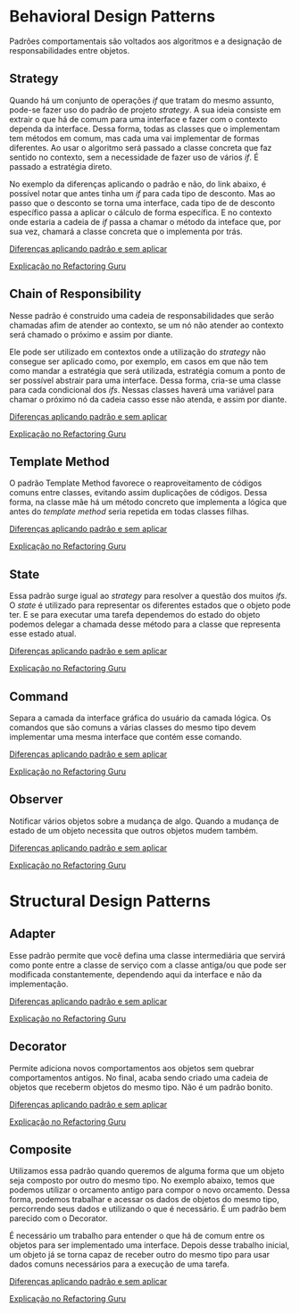 # Behavioral Design Patterns

Padrões comportamentais são voltados aos algoritmos e a designação de responsabilidades entre objetos.

## Strategy

Quando há um conjunto de operações *if* que tratam do mesmo assunto, pode-se fazer uso do padrão de projeto *strategy*.
A sua ideia consiste em extrair o que há de comum para uma interface e fazer com o contexto dependa da interface. Dessa forma, 
todas as classes que o implementam tem métodos em comum, mas cada uma vai implementar de formas diferentes. Ao usar o algoritmo 
será passado a classe concreta que faz sentido no contexto, sem a necessidade de fazer uso de vários *if*. É passado a estratégia direto.

No exemplo da diferenças aplicando o padrão e não, do link abaixo, é possível notar que antes tinha um *if* para cada tipo de desconto. Mas ao passo que o desconto se torna uma interface, cada tipo de de desconto específico passa a aplicar o cálculo de forma específica. 
E no contexto onde estaria a cadeia de *if* passa a chamar o método da inteface que, por sua vez, chamará a classe concreta que o implementa por trás.

[Diferenças aplicando padrão e sem aplicar](https://github.com/opatrickmota/design-patterns/commit/ef882fb2e47e05867b49054dd5c92fe232f7a1eb)

[Explicação no Refactoring Guru](https://refactoring.guru/design-patterns/strategy)

## Chain of Responsibility

Nesse padrão é construido uma cadeia de responsabilidades que serão chamadas afim de atender ao contexto, 
se um nó não atender ao contexto será chamado o próximo e assim por diante.

Ele pode ser utilizado em contextos onde a utilização do *strategy* não consegue ser aplicado como, por exemplo, em casos em que não tem 
como mandar a estratégia que será utilizada, estratégia comum a ponto de ser possível abstrair para uma interface. Dessa forma, cria-se 
uma classe para cada condicional dos *ifs*. Nessas classes haverá uma variável para chamar o próximo nó da cadeia casso esse não atenda, e assim 
por diante. 

[Diferenças aplicando padrão e sem aplicar](https://github.com/opatrickmota/design-patterns/commit/dfcf44d29cbbf7d06ea1cd7e4a09d6dcb816f6fe)

[Explicação no Refactoring Guru](https://refactoring.guru/design-patterns/chain-of-responsibility)

## Template Method

O padrão Template Method favorece o reaproveitamento de códigos comuns entre classes, evitando assim duplicações de códigos. Dessa forma, na
classe mãe há um método concreto que implementa a lógica que antes do *template method* seria repetida em todas classes filhas.

[Diferenças aplicando padrão e sem aplicar](https://github.com/opatrickmota/design-patterns/commit/81db188677da0298229305cf0461306fd0359b5b)

[Explicação no Refactoring Guru](https://refactoring.guru/design-patterns/template-method)

## State

Essa padrão surge igual ao *strategy* para resolver a questão dos muitos *ifs*. O *state* é utilizado para representar os diferentes estados que 
o objeto pode ter. E se para executar uma tarefa dependemos do estado do objeto podemos delegar a chamada desse método para a classe que representa 
esse estado atual.

[Diferenças aplicando padrão e sem aplicar](https://github.com/opatrickmota/design-patterns/commit/f7c11ebf1de0477494f099a42bdffb7fe6319bb4)

[Explicação no Refactoring Guru](https://refactoring.guru/design-patterns/state)

## Command

Separa a camada da interface gráfica do usuário da camada lógica. Os comandos que são comuns a várias classes do mesmo tipo devem implementar uma mesma interface que contém esse comando.

[Diferenças aplicando padrão e sem aplicar](https://github.com/opatrickmota/design-patterns/commit/3caf173df8d64a2d0c1c014ef0abfbe81ac7976e)

[Explicação no Refactoring Guru](https://refactoring.guru/design-patterns/command)

## Observer

Notificar vários objetos sobre a mudança de algo. Quando a mudança de estado de um objeto necessita que outros objetos mudem também.

[Diferenças aplicando padrão e sem aplicar](https://github.com/opatrickmota/design-patterns/commit/464dabcd679ad93769961ad4d6dc3b37d1b09ecc)

[Explicação no Refactoring Guru](https://refactoring.guru/design-patterns/observer)


# Structural Design Patterns

## Adapter

Esse padrão permite que você defina uma classe intermediária que servirá como ponte entre a classe de serviço com a classe antiga/ou que pode ser
modificada constantemente, dependendo aqui da interface e não da implementação.

[Diferenças aplicando padrão e sem aplicar](https://github.com/opatrickmota/design-patterns/commit/84f16b1a8adba8bf9a12aec2b40e75203e0d21c5)

[Explicação no Refactoring Guru](https://refactoring.guru/design-patterns/adapter)

## Decorator

Permite adiciona novos comportamentos aos objetos sem quebrar comportamentos antigos. No final, acaba sendo criado uma cadeia de objetos que
receberm objetos do mesmo tipo. Não é um padrão bonito.

[Diferenças aplicando padrão e sem aplicar](https://github.com/opatrickmota/design-patterns/commit/714dba6123b4fd8682fd0c74255d75c59369162b)

[Explicação no Refactoring Guru](https://refactoring.guru/design-patterns/decorator)


## Composite

Utilizamos essa padrão quando queremos de alguma forma que um objeto seja composto por outro do mesmo tipo. No exemplo abaixo, temos que
podemos utilizar o orcamento antigo para compor o novo orcamento. Dessa forma, podemos trabalhar e acessar os dados de objetos do 
mesmo tipo, percorrendo seus dados e utilizando o que é necessário. É um padrão bem parecido com o Decorator.

É necessário um trabalho para entender o que há de comum entre os objetos para ser implementado uma interface. Depois desse trabalho inicial, 
um objeto já se torna capaz de receber outro do mesmo tipo para usar dados comuns necessários para a execução de uma tarefa.

[Diferenças aplicando padrão e sem aplicar](https://github.com/opatrickmota/design-patterns/commit/457589360a433d2d316a6e8c21e7c293a7e40fe0)

[Explicação no Refactoring Guru](https://refactoring.guru/design-patterns/composite)
